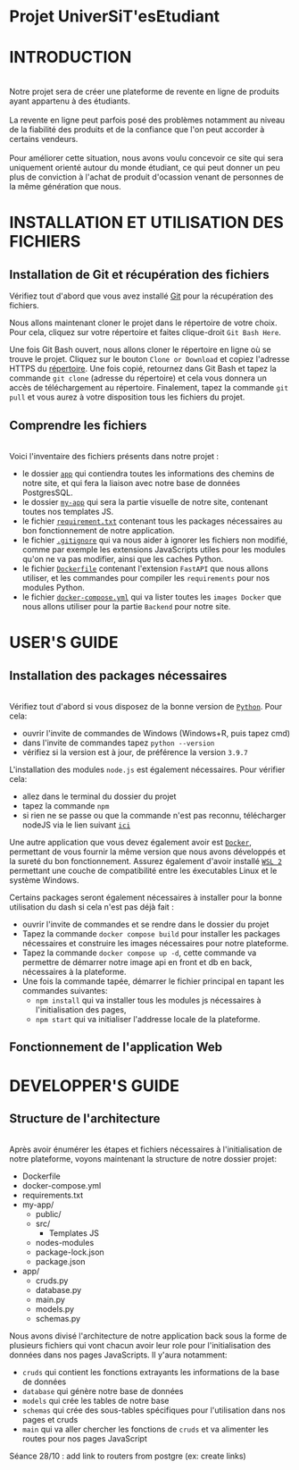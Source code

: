 # Projet UniverSiT'esEtudiant

# INTRODUCTION
\
Notre projet sera de créer une plateforme de revente en ligne de produits ayant appartenu à des étudiants.
\
\
La revente en ligne peut parfois posé des problèmes notamment au niveau de la fiabilité des produits et de la confiance que l'on peut accorder à certains vendeurs. 
\
\
Pour améliorer cette situation, nous avons voulu concevoir ce site qui sera uniquement orienté autour du monde étudiant, ce qui peut donner un peu plus de conviction à l'achat de produit d'ocassion venant de personnes de la même génération que nous.



# INSTALLATION ET UTILISATION DES FICHIERS

## Installation de Git et récupération des fichiers

Vérifiez tout d'abord que vous avez installé [Git](https://git-scm.com/) pour la récupération des fichiers.

Nous allons maintenant cloner le projet dans le répertoire de votre choix. Pour cela, cliquez sur votre répertoire et faites clique-droit `Git Bash Here`.

Une fois Git Bash ouvert, nous allons cloner le répertoire en ligne où se trouve le projet. Cliquez sur le bouton `Clone or Download` et copiez l'adresse HTTPS du [répertoire](https://git.esiee.fr/duongh/fullstack_data.git).
Une fois copié, retournez dans Git Bash et tapez la commande `git clone` (adresse du répertoire) et cela vous donnera un accès de téléchargement au répertoire.
Finalement, tapez la commande `git pull` et vous aurez à votre disposition tous les fichiers du projet. 

## Comprendre les fichiers
\
Voici l'inventaire des fichiers présents dans notre projet :
- le dossier [`app`](https://git.esiee.fr/duongh/fullstack_data/-/tree/master/app) qui contiendra toutes les informations des chemins de notre site, et qui fera la liaison avec notre base de données PostgresSQL.
- le dossier [`my-app`](https://git.esiee.fr/duongh/fullstack_data/-/tree/master/my-app) qui sera la partie visuelle de notre site, contenant toutes nos templates JS.
- le fichier [`requirement.txt`](https://git.esiee.fr/duongh/fullstack_data/-/blob/master/requirements.txt) contenant tous les packages nécessaires au bon fonctionnement de notre application.
- le fichier [`.gitignore`](https://git.esiee.fr/duongh/fullstack_data/-/blob/master/.gitignore) qui va nous aider à ignorer les fichiers non modifié, comme par exemple les extensions JavaScripts utiles pour les modules qu'on ne va pas modifier, ainsi que les caches Python. 
- le fichier [`Dockerfile`](https://git.esiee.fr/duongh/fullstack_data/-/blob/master/Dockerfile) contenant l'extension `FastAPI` que nous allons utiliser, et les commandes pour compiler les `requirements` pour nos modules Python. 
- le fichier [`docker-compose.yml`](https://git.esiee.fr/duongh/fullstack_data/-/blob/master/docker-compose.yml) qui va lister toutes les `images Docker` que nous allons utiliser pour la partie `Backend` pour notre site.
# USER'S GUIDE 

## Installation des packages nécessaires
\
Vérifiez tout d'abord si vous disposez de la bonne version de [`Python`](https://www.python.org/downloads/). Pour cela:
- ouvrir l'invite de commandes de Windows (Windows+R, puis tapez cmd)
- dans l'invite de commandes tapez `python --version`
- vérifiez si la version est à jour, de préférence la version `3.9.7`

L'installation des modules `node.js` est également nécessaires. Pour vérifier cela:
- allez dans le terminal du dossier du projet
- tapez la commande `npm`
- si rien ne se passe ou que la commande n'est pas reconnu, télécharger nodeJS via le lien suivant [`ici`](https://nodejs.org/en/download/) 

Une autre application que vous devez également avoir est [`Docker`](https://www.docker.com/get-started), permettant de vous fournir la même version que nous avons développés et la sureté du bon fonctionnement. Assurez également d'avoir installé [`WSL 2`](https://docs.microsoft.com/fr-fr/windows/wsl/install) permettant une couche de compatibilité entre les éxecutables Linux et le système Windows.

Certains packages seront également nécessaires à installer pour la bonne utilisation du dash si cela n'est pas déjà fait :
- ouvrir l'invite de commandes et se rendre dans le dossier du projet
- Tapez la commande `docker compose build` pour installer les packages nécessaires et construire les images nécessaires pour notre plateforme.
- Tapez la commande `docker compose up -d`, cette commande va permettre de démarrer notre image api en front et db en back, nécessaires à la plateforme.
- Une fois la commande tapée, démarrer le fichier principal en tapant les commandes suivantes:
    - `npm install` qui va installer tous les modules js nécessaires à l'initialisation des pages,
    - `npm start` qui va initialiser l'addresse locale de la plateforme. 


## Fonctionnement de l'application Web


# DEVELOPPER'S GUIDE

## Structure de l'architecture
\
Après avoir énumérer les étapes et fichiers nécessaires à l'initialisation de notre plateforme, voyons maintenant la structure de notre dossier projet:
- Dockerfile
- docker-compose.yml
- requirements.txt
- my-app/
  + public/
  + src/
    * Templates JS
  + nodes-modules
  + package-lock.json
  + package.json
- app/
  + cruds.py
  + database.py
  + main.py
  + models.py
  + schemas.py

Nous avons divisé l'architecture de notre application back sous la forme de plusieurs fichiers qui vont chacun avoir leur role pour l'initialisation des données dans nos pages JavaScripts. Il y'aura notamment:
- `cruds` qui contient les fonctions extrayants les informations de la base de données
- `database` qui génère notre base de données
- `models` qui crée les tables de notre base
- `schemas` qui crée des sous-tables spécifiques pour l'utilisation dans nos pages et cruds
- `main` qui va aller chercher les fonctions de `cruds` et va alimenter les routes pour nos pages JavaScript 


Séance 28/10 : add link to routers from postgre (ex: create links)